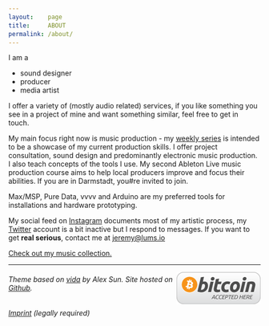 ```yaml
---
layout:    page
title:     ABOUT
permalink: /about/
---
```


I am a

- sound designer 
- producer
- media artist

I offer a variety of (mostly audio related) services, if you like something you see in a project of mine and want something similar, feel free to get in touch.

My main focus right now is music production - my [weekly series](/weeklys) is intended to be a showcase of my current production skills. I offer project consultation, sound design and predominantly electronic music production. 
I also teach concepts of the tools I use. My second Ableton Live music production course aims to help local producers improve and focus their abilities. If you are in Darmstadt, you#re invited to join.

Max/MSP, Pure Data, vvvv and Arduino are my preferred tools for installations and hardware prototyping.

My social feed on [Instagram](https://instagram.com/lumsdnb) documents most of my artistic process, my [Twitter](https://twitter.com/lumsdnb) account is a bit inactive but I respond to messages. If you want to get **real serious**, contact me at jeremy@lums.io

[Check out my music collection.](https://bandcamp.com/lumsdnb)

-----------------------
<a style="float: right" href="/bitcoin"><img src="/images/btc.png"> </a>

###### Theme based on [vida](https://github.com/syaning/vida) by Alex Sun. Site hosted on [Github](https://pages.github.com/).

###### [Imprint](/imprint) (legally required)